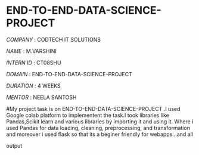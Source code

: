 # END-TO-END-DATA-SCIENCE-PROJECT


*COMPANY* : CODTECH IT SOLUTIONS

*NAME* : M.VARSHINI

*INTERN ID* : CT08SHU

*DOMAIN* : END-TO-END-DATA-SCIENCE-PROJECT


*DURATION* : 4 WEEKS

*MENTOR* : NEELA SANTOSH 

#My project task is on END-TO-END-DATA-SCIENCE-PROJECT
.I used Google colab platform to implementent the task.I took libraries like Pandas,Scikit learn and various libraries by importing it and using it. Where i used Pandas  for data loading, cleaning, preprocessing, and transformation and moreover i used flask so that its a beginer friendly for webapps...and all

output
